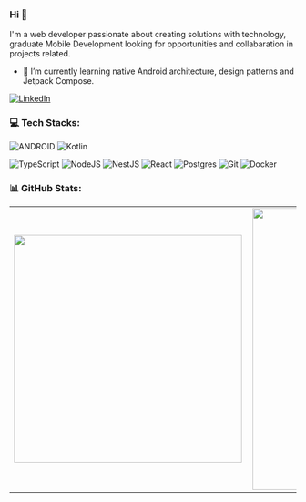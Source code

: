 ### Hi 👋
I'm a web developer passionate about creating solutions with technology, graduate Mobile Development looking for opportunities and collabaration in projects related.
- 🌱 I’m currently learning native Android architecture, design patterns and Jetpack Compose.

[![LinkedIn](https://img.shields.io/badge/LinkedIn-%230077B5.svg?logo=linkedin&logoColor=white)](https://linkedin.com/in/chenriquesf) 

### 💻 Tech Stacks:

![ANDROID](https://img.shields.io/badge/android-%2320232a.svg?style=for-the-badge&logo=android&logoColor=%a4c639) ![Kotlin](https://img.shields.io/badge/kotlin-%230095D5.svg?style=for-the-badge&logo=kotlin&logoColor=white)

![TypeScript](https://img.shields.io/badge/typescript-%23007ACC.svg?style=for-the-badge&logo=typescript&logoColor=white) ![NodeJS](https://img.shields.io/badge/node.js-6DA55F?style=for-the-badge&logo=node.js&logoColor=white) ![NestJS](https://img.shields.io/badge/nestjs-%23E0234E.svg?style=for-the-badge&logo=nestjs&logoColor=white) 
![React](https://img.shields.io/badge/react-%2320232a.svg?style=for-the-badge&logo=react&logoColor=%2361DAFB) ![Postgres](https://img.shields.io/badge/postgres-%23316192.svg?style=for-the-badge&logo=postgresql&logoColor=white) ![Git](https://img.shields.io/badge/git-%23F05033.svg?style=for-the-badge&logo=git&logoColor=white) ![Docker](https://img.shields.io/badge/docker-%230db7ed.svg?style=for-the-badge&logo=docker&logoColor=white)

### 📊 GitHub Stats:
<center>
<table>
    <tr>
        <td><img width="400px" align="left" src="https://github-readme-stats.vercel.app/api/top-langs/?username=henriquechsf&hide=html&layout=compact" /></td>
        <td><img width="495px" align="left" src="https://github-readme-stats.vercel.app/api?username=henriquechsf&hide=stars"/></td>
    </tr>   
</table>
</center> 
